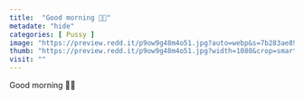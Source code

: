 ```yaml
---
title:  "Good morning 🧚🏻"
metadate: "hide"
categories: [ Pussy ]
image: "https://preview.redd.it/p9ow9g48m4o51.jpg?auto=webp&s=7b283ae899b80a2655788a3122ee2c930a0b65dd"
thumb: "https://preview.redd.it/p9ow9g48m4o51.jpg?width=1080&crop=smart&auto=webp&s=2dcde4db6b7113f63c0420849507db1e9f72a8c0"
visit: ""
---
```

Good morning 🧚🏻
